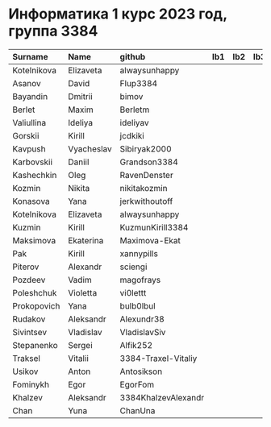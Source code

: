 # Информатика 1 курс 2023 год, группа 3384

| Surname     | Name       | github              | lb1   | lb2   | lb3   |
|:------------|:-----------|:--------------------|:------|:------|:------|
| Kotelnikova | Elizaveta  | alwaysunhappy       |       |       |       |
| Asanov      | David      | Flup3384            |       |       |       |
| Bayandin    | Dmitrii    | bimov               |       |       |       |
| Berlet      | Maxim      | Berletm             |       |       |       |
| Valiullina  | Ideliya    | ideliyav            |       |       |       |
| Gorskii     | Kirill     | jcdkiki             |       |       |       |
| Kavpush     | Vyacheslav | Sibiryak2000        |       |       |       |
| Karbovskii  | Daniil     | Grandson3384        |       |       |       |
| Kashechkin  | Oleg       | RavenDenster        |       |       |       |
| Kozmin      | Nikita     | nikitakozmin        |       |       |       |
| Konasova    | Yana       | jerkwithoutoff      |       |       |       |
| Kotelnikova | Elizaveta  | alwaysunhappy       |       |       |       |
| Kuzmin      | Kirill     | KuzmunKirill3384    |       |       |       |
| Maksimova   | Ekaterina  | Maximova-Ekat       |       |       |       |
| Pak         | Kirill     | xannypills          |       |       |       |
| Piterov     | Alexandr   | sciengi             |       |       |       |
| Pozdeev     | Vadim      | magofrays           |       |       |       |
| Poleshchuk  | Violetta   | vi0lettt            |       |       |       |
| Prokopovich | Yana       | bulb0lbul           |       |       |       |
| Rudakov     | Aleksandr  | Alexundr38          |       |       |       |
| Sivintsev   | Vladislav  | VladislavSiv        |       |       |       |
| Stepanenko  | Sergei     | Alfik252            |       |       |       |
| Traksel     | Vitalii    | 3384-Traxel-Vitaliy |       |       |       |
| Usikov      | Anton      | Antosikson          |       |       |       |
| Fominykh    | Egor       | EgorFom             |       |       |       |
| Khalzev     | Aleksandr  | 3384KhalzevAlexandr |       |       |       |
| Chan        | Yuna       | ChanUna             |       |       |       |